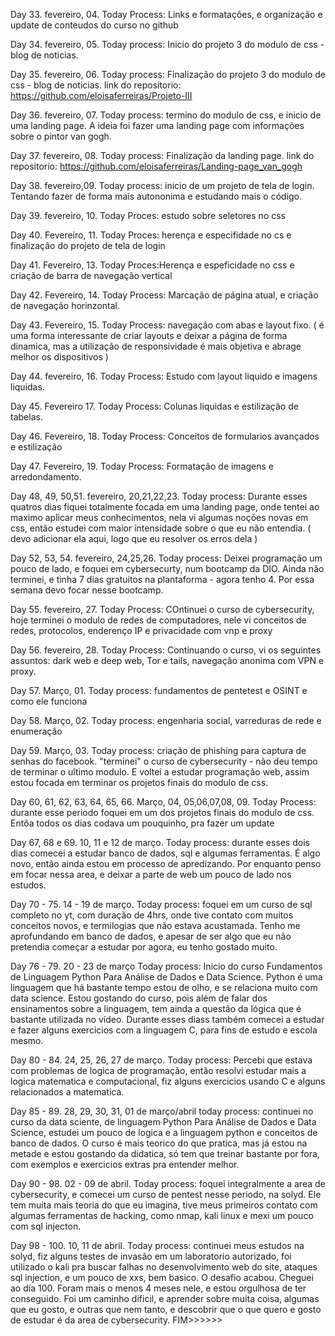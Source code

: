 
Day 33. fevereiro, 04.
Today Process: Links e formatações, e organização e update de conteudos do curso no github

Day 34. fevereiro, 05.
Today process: Inicio do projeto 3 do modulo de css - blog de noticias. 

Day 35. fevereiro, 06.
Today process: Finalização do  projeto 3 do modulo de css - blog de noticias. 
link do repositorio: https://github.com/eloisaferreiras/Projeto-III

Day 36. fevereiro, 07. 
Today process: termino do modulo de css, e inicio de uma landing page. A ideia foi fazer uma landing page com informações sobre o pintor van gogh. 

Day 37. fevereiro, 08.
Today process: Finalização da landing page. 
link do repositorio: https://github.com/eloisaferreiras/Landing-page_van_gogh

Day 38. fevereiro,09.
Today process: inicio de um projeto de tela de login. Tentando fazer de forma mais autononima e estudando mais o código.

Day 39. fevereiro, 10.
Today Proces: estudo sobre seletores no css

Day 40. Fevereiro, 11.
Today Proces: herença e especifidade no cs e finalização do projeto de tela de login 

Day 41. Fevereiro, 13.
Today Proces:Herença e espeficidade no css e criação de barra de navegação vertical 

Day 42. Fevereiro, 14. 
Today Process: Marcação de página atual, e criação de navegação horinzontal.

Day 43. Fevereiro, 15. 
Today Process: navegação com abas e layout fixo. ( é uma forma interessante de criar layouts e deixar a página de forma dinamica, mas a utilização de responsividade é mais objetiva e abrage melhor os dispositivos ) 

Day 44. fevereiro, 16.
Today Process: Estudo com layout liquido e imagens liquidas.

Day 45. Fevereiro 17.
Today Process: Colunas liquidas e estilização de tabelas.

Day 46. Fevereiro, 18. 
Today Process: Conceitos de formularios avançados e estilização 

Day 47. Fevereiro, 19.
Today Process: Formatação de imagens e arredondamento.

Day 48, 49, 50,51. fevereiro, 20,21,22,23.
Today process: Durante esses quatros dias fiquei totalmente focada em uma landing page, onde tentei ao maximo aplicar meus conhecimentos, nela vi algumas noções novas em css, então estudei com maior intensidade sobre o que eu não entendia. ( devo adicionar ela aqui, logo que eu resolver os erros dela ) 

Day 52, 53, 54. fevereiro, 24,25,26. 
Today process: Deixei programação um pouco de lado, e foquei em cybersecurty, num bootcamp da DIO. Ainda não terminei, e tinha 7 dias gratuitos na plantaforma - agora tenho 4. Por essa semana devo focar nesse bootcamp. 

Day 55. fevereiro, 27. 
Today Process: COntinuei o curso de cybersecurity, hoje terminei o modulo de redes de computadores, nele vi conceitos de redes, protocolos, enderenço IP e privacidade com vnp e proxy

Day 56. fevereiro, 28. 
Today Process: Continuando o curso, vi os seguintes assuntos: dark web e deep web, Tor e tails, navegação anonima com VPN e proxy.

Day 57. Março, 01.
Today process: fundamentos de pentetest e OSINT e como ele funciona 

Day 58. Março, 02.
Today process: engenharia social, varreduras de rede e enumeração 

Day 59. Março, 03. 
Today process: criação de phishing para captura de senhas do facebook. "terminei" o curso de cybersecurity - não deu tempo de terminar o ultimo modulo. E voltei a estudar programação web, assim estou focada em terminar os projetos finais do modulo de css. 

Day 60, 61, 62, 63, 64, 65, 66. Março, 04, 05,06,07,08, 09.
Today Process: durante esse periodo foquei em um dos projetos finais do modulo de css. Entõa todos os dias codava um pouquinho, pra fazer um update 

Day 67, 68 e 69. 10, 11 e 12 de março. 
Today process: durante esses dois dias comecei a estudar banco de dados, sql e algumas ferramentas. É algo novo, então ainda estou em processo de apredizando. Por enquanto penso em focar nessa area, e deixar a parte de web um pouco de lado nos estudos. 

Day 70 - 75. 14 - 19 de março.
Today process: foquei em um curso de sql completo no yt, com duração de 4hrs, onde tive contato com muitos conceitos novos, e termilogias que não estava acustamada. Tenho me aprofundando em banco de dados, e apesar de ser algo que eu não pretendia começar a estudar por agora, eu tenho gostado muito. 

Day 76 - 79. 20 - 23 de março 
Today process: Inicio do curso Fundamentos de Linguagem Python Para Análise de Dados e Data Science. Python é uma linguagem que há bastante tempo estou de olho, e se relaciona muito com data science. Estou gostando do curso, pois além de falar dos ensinamentos sobre a linguagem, tem ainda a questão da lógica que é bastante utilizada no vídeo. Durante esses diass também comecei a estudar e fazer alguns exercicios com a linguagem C, para fins de estudo e escola mesmo. 

Day 80 - 84. 24, 25, 26, 27 de março. 
Today process: Percebi que estava com problemas de logica de programação, então resolvi estudar mais a logica matematica e computacional, fiz alguns exercicios usando C e alguns relacionados a matematica.

Day 85 - 89. 28, 29, 30, 31, 01 de março/abril 
today process: continuei no curso da data sciente, de linguagem Python Para Análise de Dados e Data Science, estudei um pouco de logica e a linguagem python e conceitos de banco de dados. O curso é mais teorico do que pratica, mas já estou na metade e estou gostando da didatica, só tem que treinar bastante por fora, com exemplos e exercicios extras pra entender melhor. 

Day 90 - 98. 02 - 09 de abril. 
Today process: foquei integralmente a area de cybersecurity, e comecei um curso de pentest nesse periodo, na solyd. Ele tem muita mais teoria do que eu imagina, tive meus primeiros contato com algumas ferramentas de hacking, como nmap, kali linux e mexi um pouco com sql injecton. 

Day 98 - 100. 10, 11 de abril. 
Today process: continuei meus estudos na solyd, fiz alguns testes de invasão em um laboratorio autorizado, foi utilizado o kali pra buscar falhas no desenvolvimento web do site, ataques sql injection, e um pouco de xxs, bem basico. 
 O desafio acabou. Cheguei ao dia 100. Foram mais o menos 4 meses nele, e estou orgulhosa de ter conseguido. Foi um caminho dificil, e aprender sobre muita coisa, algumas que eu gosto, e outras que nem tanto, e descobrir que o que quero e gosto de estudar é da area de cybersecurity. 
 FIM>>>>>>
